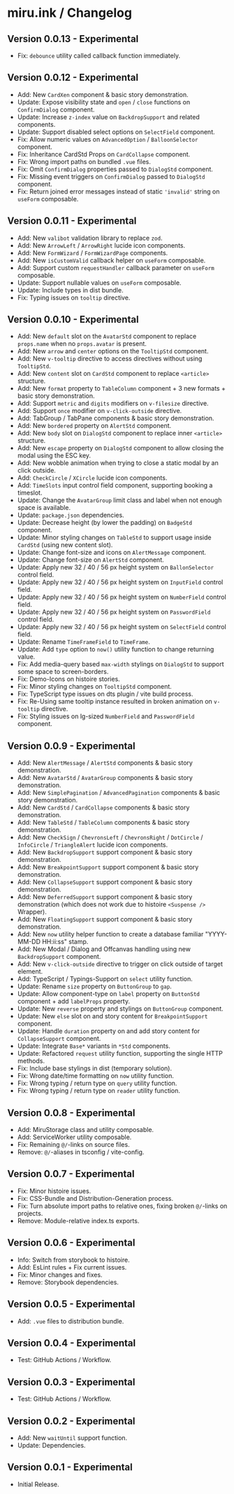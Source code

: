 miru.ink / Changelog
====================

## Version 0.0.13 - Experimental
- Fix: `debounce` utility called callback function immediately.

## Version 0.0.12 - Experimental
- Add: New `CardXen` component & basic story demonstration.
- Update: Expose visibility state and `open` / `close` functions on `ConfirmDialog` component.
- Update: Increase `z-index` value on `BackdropSupport` and related components.
- Update: Support disabled select options on `SelectField` component.
- Fix: Allow numeric values on `AdvancedOption` / `BalloonSelector` component.
- Fix: Inheritance CardStd Props on `CardCollapse` component.
- Fix: Wrong import paths on bundled `.vue` files.
- Fix: Omit `ConfirmDialog` properties passed to `DialogStd` component.
- Fix: Missing event triggers on `ConfirmDialog` passed to `DialogStd` component.
- Fix: Return joined error messages instead of static `'invalid'` string on `useForm` composable.

## Version 0.0.11 - Experimental
- Add: New `valibot` validation library to replace `zod`.
- Add: New `ArrowLeft` / `ArrowRight` lucide icon components.
- Add: New `FormWizard` / `FormWizardPage` components.
- Add: New `isCustomValid` callback helper on `useForm` composable.
- Add: Support custom `requestHandler` callback parameter on `useForm` composable.
- Update: Support nullable values on `useForm` composable.
- Update: Include types in dist bundle.
- Fix: Typing issues on `tooltip` directive.

## Version 0.0.10 - Experimental
- Add: New `default` slot on the `AvatarStd` component to replace `props.name` when no `props.avatar` is present.
- Add: New `arrow` and `center` options on the `TooltipStd` component.
- Add: New `v-tooltip` directive to access directives without using `TooltipStd`.
- Add: New `content` slot on `CardStd` component to replace `<article>` structure.
- Add: New `format` property to `TableColumn` component + 3 new formats + basic story demonstration.
- Add: Support `metric` and `digits` modifiers on `v-filesize` directive.
- Add: Support `once` modifier on `v-click-outside` directive.
- Add: TabGroup / TabPane components & basic story demonstration.
- Add: New `bordered` property on `AlertStd` component.
- Add: New `body` slot on `DialogStd` component to replace inner `<article>` structure.
- Add: New `escape` property on `DialogStd` component to allow closing the modal using the ESC key.
- Add: New wobble animation when trying to close a static modal by an click outside.
- Add: `CheckCircle` / `XCircle` lucide icon components.
- Add: `TimeSlots` input control field component, supporting booking a timeslot.
- Update: Change the `AvatarGroup` limit class and label when not enough space is available.
- Update: `package.json` dependencies.
- Update: Decrease height (by lower the padding) on `BadgeStd` component.
- Update: Minor styling changes on `TableStd` to support usage inside `CardStd` (using new content slot).
- Update: Change font-size and icons on `AlertMessage` component.
- Update: Change font-size on `AlertStd` component.
- Update: Apply new 32 / 40 / 56 px height system on `BallonSelector` control field.
- Update: Apply new 32 / 40 / 56 px height system on `InputField` control field.
- Update: Apply new 32 / 40 / 56 px height system on `NumberField` control field.
- Update: Apply new 32 / 40 / 56 px height system on `PasswordField` control field.
- Update: Apply new 32 / 40 / 56 px height system on `SelectField` control field.
- Update: Rename `TimeFrameField` to `TimeFrame`.
- Update: Add `type` option to `now()` utility function to change returning value.
- Fix: Add media-query based `max-width` stylings on `DialogStd` to support some space to screen-borders.
- Fix: Demo-Icons on histoire stories.
- Fix: Minor styling changes on `TooltipStd` component.
- Fix: TypeScript type issues on dts plugin / vite build process.
- Fix: Re-Using same tooltip instance resulted in broken animation on `v-tooltip` directive.
- Fix: Styling issues on lg-sized `NumberField` and `PasswordField` component.

## Version 0.0.9 - Experimental
- Add: New `AlertMessage` / `AlertStd` components & basic story demonstration.
- Add: New `AvatarStd` / `AvatarGroup` components & basic story demonstration.
- Add: New `SimplePagination` / `AdvancedPagination` components & basic story demonstration.
- Add: New `CardStd` / `CardCollapse` components & basic story demonstration.
- Add: New `TableStd` / `TableColumn` components & basic story demonstration.
- Add: New `CheckSign` / `ChevronsLeft` / `ChevronsRight` / `DotCircle` / `InfoCircle` / `TriangleAlert` lucide icon components.
- Add: New `BackdropSupport` support component & basic story demonstration.
- Add: New `BreakpointSupport` support component & basic story demonstration.
- Add: New `CollapseSupport` support component & basic story demonstration.
- Add: New `DeferredSupport` support component & basic story demonstration (which does not work due to histoire `<Suspense />` Wrapper).
- Add: New `FloatingSupport` support component & basic story demonstration.
- Add: New `now` utility helper function to create a database familiar "YYYY-MM-DD HH:ii:ss" stamp.
- Add: New Modal / Dialog and Offcanvas handling using new `BackdropSupport` component.
- Add: New `v-click-outside` directive to trigger on click outside of target element.
- Add: TypeScript / Typings-Support on `select` utility function.
- Update: Rename `size` property on `ButtonGroup` to `gap`.
- Update: Allow component-type on `label` property on `ButtonStd` component + add `labelProps` property.
- Update: New `reverse` property and stylings on `ButtonGroup` component.
- Update: New `else` slot on and story content for `BreakpointSupport` component.
- Update: Handle `duration` property on and add story content for `CollapseSupport` component.
- Update: Integrate `Base*` variants in `*Std` components.
- Update: Refactored `request` utility function, supporting the single HTTP methods.
- Fix: Include base stylings in dist (temporary solution).
- Fix: Wrong date/time formatting on `now` utility function.
- Fix: Wrong typing / return type on `query` utility function.
- Fix: Wrong typing / return type on `reader` utility function.

## Version 0.0.8 - Experimental
- Add: MiruStorage class and utility composable.
- Add: ServiceWorker utility composable.
- Fix: Remaining `@/`-links on source files.
- Remove: `@/`-aliases in tsconfig / vite-config.

## Version 0.0.7 - Experimental
- Fix: Minor histoire issues.
- Fix: CSS-Bundle and Distribution-Generation process.
- Fix: Turn absolute import paths to relative ones, fixing broken `@/`-links on projects.
- Remove: Module-relative index.ts exports.

## Version 0.0.6 - Experimental
- Info: Switch from storybook to histoire.
- Add: EsLint rules + Fix current issues.
- Fix: Minor changes and fixes.
- Remove: Storybook dependencies.

## Version 0.0.5 - Experimental
- Add: `.vue` files to distribution bundle.

## Version 0.0.4 - Experimental
- Test: GitHub Actions / Workflow.

## Version 0.0.3 - Experimental
- Test: GitHub Actions / Workflow.

## Version 0.0.2 - Experimental
- Add: New `waitUntil` support function.
- Update: Dependencies.

## Version 0.0.1 - Experimental
- Initial Release.
